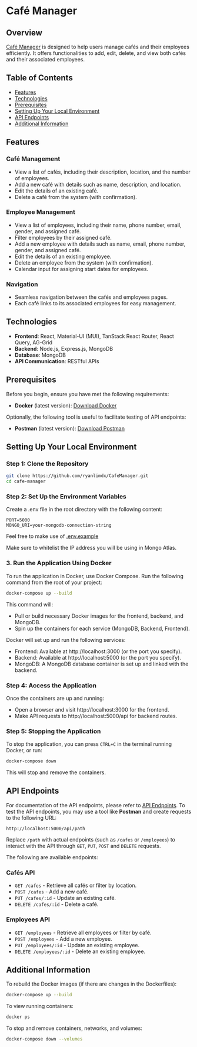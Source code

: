 # Café Manager

## Overview
[Café Manager](https://cafemanager.onrender.com/) is designed to help users manage cafés and their employees efficiently. It offers functionalities to add, edit, delete, and view both cafés and their associated employees.

## Table of Contents

- [Features](#features)
- [Technologies](#technologies)
- [Prerequisites](#prerequisites)
- [Setting Up Your Local Environment](#setting-up-your-local-environment)
- [API Endpoints](#api-endpoints)
- [Additional Information](#additional-information)


## Features

### Café Management
- View a list of cafés, including their description, location, and the number of employees.
- Add a new café with details such as name, description, and location.
- Edit the details of an existing café.
- Delete a café from the system (with confirmation).

### Employee Management
- View a list of employees, including their name, phone number, email, gender, and assigned café.
- Filter employees by their assigned café.
- Add a new employee with details such as name, email, phone number, gender, and assigned café.
- Edit the details of an existing employee.
- Delete an employee from the system (with confirmation).
- Calendar input for assigning start dates for employees.

### Navigation
- Seamless navigation between the cafés and employees pages.
- Each café links to its associated employees for easy management.

## Technologies

- **Frontend**: React, Material-UI (MUI), TanStack React Router, React Query, AG-Grid
- **Backend**: Node.js, Express.js, MongoDB
- **Database**: MongoDB
- **API Communication**: RESTful APIs

## Prerequisites

Before you begin, ensure you have met the following requirements:
- **Docker** (latest version): [Download Docker](https://www.docker.com/get-started/)

Optionally, the following tool is useful to facilitate testing of API endpoints:

- **Postman** (latest version): [Download Postman](https://www.postman.com/downloads/)

## Setting Up Your Local Environment

### Step 1: Clone the Repository
```bash
git clone https://github.com/ryanlimdx/CafeManager.git
cd cafe-manager
```

### Step 2: Set Up the Environment Variables
Create a .env file in the root directory with the following content:

```env
PORT=5000
MONGO_URI=your-mongodb-connection-string
```

Feel free to make use of [.env.example](./.env.example)

Make sure to whitelist the IP address you will be using in Mongo Atlas.

### 3. Run the Application Using Docker
To run the application in Docker, use Docker Compose. Run the following command from the root of your project:

```bash
docker-compose up --build
```

This command will:

- Pull or build necessary Docker images for the frontend, backend, and MongoDB.
- Spin up the containers for each service (MongoDB, Backend, Frontend).

Docker will set up and run the following services:

- Frontend: Available at http://localhost:3000 (or the port you specify).
- Backend: Available at http://localhost:5000 (or the port you specify).
- MongoDB: A MongoDB database container is set up and linked with the backend.

### Step 4: Access the Application
Once the containers are up and running:
- Open a browser and visit http://localhost:3000 for the frontend.
- Make API requests to http://localhost:5000/api for backend routes.

### Step 5: Stopping the Application
To stop the application, you can press `CTRL+C` in the terminal running Docker, or run:

```bash
docker-compose down
```
This will stop and remove the containers.

## API Endpoints
For documentation of the API endpoints, please refer to [API Endpoints](./docs/api-endpoints.md). To test the API endpoints, you may use a tool like **Postman** and create requests to the following URL:
```
http://localhost:5000/api/path
```
Replace `/path` with actual endpoints (such as `/cafes` or `/employees`) to interact with the API through `GET`, `PUT`, `POST` and `DELETE` requests.

The following are available endpoints:

### Cafés API
- `GET /cafes` - Retrieve all cafés or filter by location.
- `POST /cafes` - Add a new café.
- `PUT /cafes/:id` - Update an existing café.
- `DELETE /cafes/:id` - Delete a café.

### Employees API
- `GET /employees` - Retrieve all employees or filter by café.
- `POST /employees` - Add a new employee.
- `PUT /employees/:id` - Update an existing employee.
- `DELETE /employees/:id` - Delete an existing employee.

## Additional Information
To rebuild the Docker images (if there are changes in the Dockerfiles):

```bash
docker-compose up --build
```

To view running containers:

```bash
docker ps
```

To stop and remove containers, networks, and volumes:

```bash
docker-compose down --volumes
```